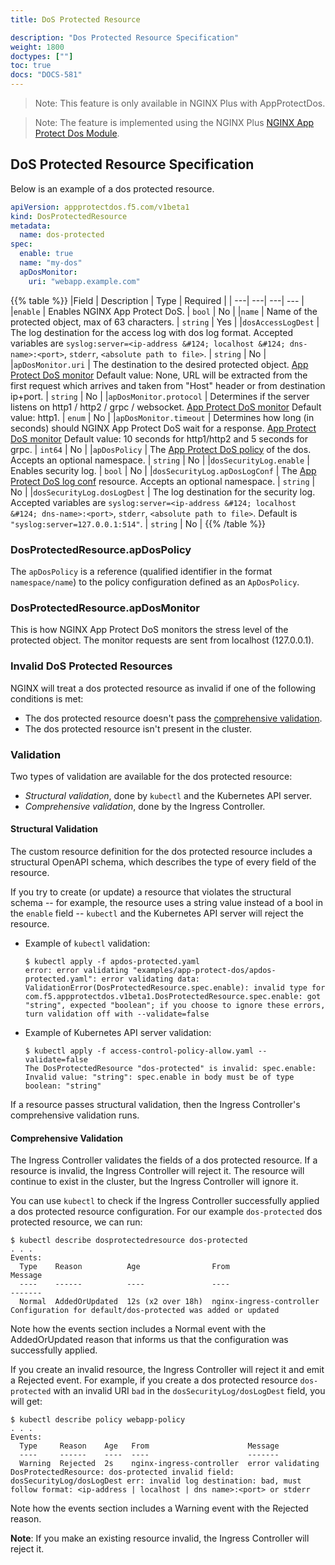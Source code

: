 ```yaml
---
title: DoS Protected Resource

description: "Dos Protected Resource Specification"
weight: 1800
doctypes: [""]
toc: true
docs: "DOCS-581"
---
```


> Note: This feature is only available in NGINX Plus with AppProtectDos.

> Note: The feature is implemented using the NGINX Plus [NGINX App Protect Dos Module](/nginx-app-protect-dos/deployment-guide/learn-about-deployment/).

## DoS Protected Resource Specification

Below is an example of a dos protected resource.

```yaml
apiVersion: appprotectdos.f5.com/v1beta1
kind: DosProtectedResource
metadata:
  name: dos-protected
spec:
  enable: true
  name: "my-dos"
  apDosMonitor:
    uri: "webapp.example.com"

```

{{% table %}}
|Field | Description | Type | Required |
| ---| ---| ---| --- |
|``enable`` | Enables NGINX App Protect DoS. | ``bool`` | No |
|``name`` | Name of the protected object, max of 63 characters. | ``string`` | Yes |
|``dosAccessLogDest`` | The log destination for the access log with dos log format. Accepted variables are ``syslog:server=<ip-address &#124; localhost &#124; dns-name>:<port>``, ``stderr``, ``<absolute path to file>``. | ``string`` | No |
|``apDosMonitor.uri`` | The destination to the desired protected object. [App Protect DoS monitor](#dosprotectedresourceapdosmonitor) Default value: None, URL will be extracted from the first request which arrives and taken from "Host" header or from destination ip+port. | ``string`` | No |
|``apDosMonitor.protocol`` | Determines if the server listens on http1 / http2 / grpc / websocket. [App Protect DoS monitor](#dosprotectedresourceapdosmonitor) Default value: http1. | ``enum`` | No |
|``apDosMonitor.timeout`` | Determines how long (in seconds) should NGINX App Protect DoS wait for a response. [App Protect DoS monitor](#dosprotectedresourceapdosmonitor) Default value: 10 seconds for http1/http2 and 5 seconds for grpc. | ``int64`` | No |
|``apDosPolicy`` | The [App Protect DoS policy](#dosprotectedresourceapdospolicy) of the dos. Accepts an optional namespace. | ``string`` | No |
|``dosSecurityLog.enable`` | Enables security log. | ``bool`` | No |
|``dosSecurityLog.apDosLogConf`` | The [App Protect DoS log conf](/nginx-ingress-controller/app-protect-dos/configuration/#app-protect-dos-logs) resource. Accepts an optional namespace. | ``string`` | No |
|``dosSecurityLog.dosLogDest`` | The log destination for the security log. Accepted variables are ``syslog:server=<ip-address &#124; localhost &#124; dns-name>:<port>``, ``stderr``, ``<absolute path to file>``. Default is ``"syslog:server=127.0.0.1:514"``. | ``string`` | No |
{{% /table %}}

### DosProtectedResource.apDosPolicy

The `apDosPolicy` is a reference (qualified identifier in the format `namespace/name`) to the policy configuration defined as an `ApDosPolicy`.

### DosProtectedResource.apDosMonitor

This is how NGINX App Protect DoS monitors the stress level of the protected object. The monitor requests are sent from localhost (127.0.0.1).

### Invalid DoS Protected Resources

NGINX will treat a dos protected resource as invalid if one of the following conditions is met:

- The dos protected resource doesn't pass the [comprehensive validation](#comprehensive-validation).
- The dos protected resource isn't present in the cluster.

### Validation

Two types of validation are available for the dos protected resource:

- *Structural validation*, done by `kubectl` and the Kubernetes API server.
- *Comprehensive validation*, done by the Ingress Controller.

#### Structural Validation

The custom resource definition for the dos protected resource includes a structural OpenAPI schema, which describes the type of every field of the resource.

If you try to create (or update) a resource that violates the structural schema -- for example, the resource uses a string value instead of a bool in the `enable` field -- `kubectl` and the Kubernetes API server will reject the resource.

- Example of `kubectl` validation:

    ```
    $ kubectl apply -f apdos-protected.yaml
    error: error validating "examples/app-protect-dos/apdos-protected.yaml": error validating data: ValidationError(DosProtectedResource.spec.enable): invalid type for com.f5.appprotectdos.v1beta1.DosProtectedResource.spec.enable: got "string", expected "boolean"; if you choose to ignore these errors, turn validation off with --validate=false
    ```

- Example of Kubernetes API server validation:

    ```
    $ kubectl apply -f access-control-policy-allow.yaml --validate=false
    The DosProtectedResource "dos-protected" is invalid: spec.enable: Invalid value: "string": spec.enable in body must be of type boolean: "string"
    ```

If a resource passes structural validation, then the Ingress Controller's comprehensive validation runs.

#### Comprehensive Validation

The Ingress Controller validates the fields of a dos protected resource. If a resource is invalid, the Ingress Controller will reject it. The resource will continue to exist in the cluster, but the Ingress Controller will ignore it.

You can use `kubectl` to check if the Ingress Controller successfully applied a dos protected resource configuration. For our example `dos-protected` dos protected resource, we can run:

```
$ kubectl describe dosprotectedresource dos-protected
. . .
Events:
  Type    Reason          Age                From                      Message
  ----    ------          ----               ----                      -------
  Normal  AddedOrUpdated  12s (x2 over 18h)  nginx-ingress-controller  Configuration for default/dos-protected was added or updated
```

Note how the events section includes a Normal event with the AddedOrUpdated reason that informs us that the configuration was successfully applied.

If you create an invalid resource, the Ingress Controller will reject it and emit a Rejected event. For example, if you create a dos protected resource `dos-protected` with an invalid URI `bad` in the `dosSecurityLog/dosLogDest` field, you will get:

```
$ kubectl describe policy webapp-policy
. . .
Events:
  Type     Reason    Age   From                      Message
  ----     ------    ----  ----                      -------
  Warning  Rejected  2s    nginx-ingress-controller  error validating DosProtectedResource: dos-protected invalid field: dosSecurityLog/dosLogDest err: invalid log destination: bad, must follow format: <ip-address | localhost | dns name>:<port> or stderr
```

Note how the events section includes a Warning event with the Rejected reason.

**Note**: If you make an existing resource invalid, the Ingress Controller will reject it.
